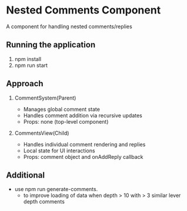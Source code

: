 # Nested Comments Component

A component for handling nested comments/replies

## Running the application 
1. npm install 
2. npm run start


## Approach
1. CommentSystem(Parent)
    - Manages global comment state
    - Handles comment addition via recursive updates
    - Props: none (top-level component)

2. CommentsView(Child)
    - Handles individual comment rendering and replies
    - Local state for UI interactions
    - Props: comment object and onAddReply callback


## Additional 
- use npm run generate-comments. 
    - to improve loading of data when depth > 10 with > 3 similar lever depth comments
    
